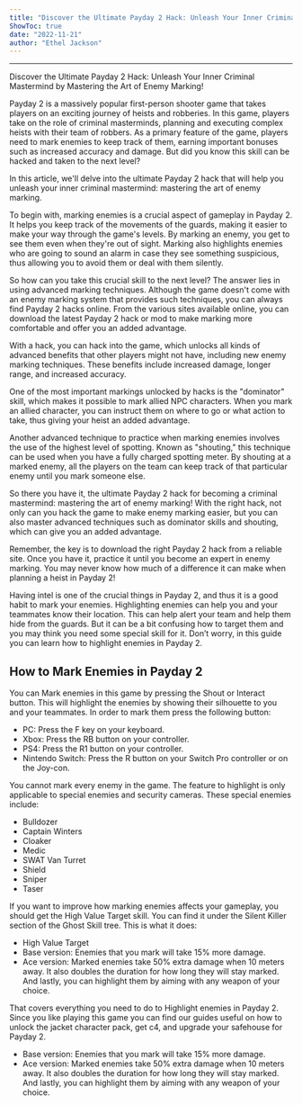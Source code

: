 ```yaml
---
title: "Discover the Ultimate Payday 2 Hack: Unleash Your Inner Criminal Mastermind by Mastering the Art of Enemy Marking!"
ShowToc: true 
date: "2022-11-21"
author: "Ethel Jackson"
---
```

*****
Discover the Ultimate Payday 2 Hack: Unleash Your Inner Criminal Mastermind by Mastering the Art of Enemy Marking!

Payday 2 is a massively popular first-person shooter game that takes players on an exciting journey of heists and robberies. In this game, players take on the role of criminal masterminds, planning and executing complex heists with their team of robbers. As a primary feature of the game, players need to mark enemies to keep track of them, earning important bonuses such as increased accuracy and damage. But did you know this skill can be hacked and taken to the next level?

In this article, we'll delve into the ultimate Payday 2 hack that will help you unleash your inner criminal mastermind: mastering the art of enemy marking.

To begin with, marking enemies is a crucial aspect of gameplay in Payday 2. It helps you keep track of the movements of the guards, making it easier to make your way through the game's levels. By marking an enemy, you get to see them even when they're out of sight. Marking also highlights enemies who are going to sound an alarm in case they see something suspicious, thus allowing you to avoid them or deal with them silently.

So how can you take this crucial skill to the next level? The answer lies in using advanced marking techniques. Although the game doesn't come with an enemy marking system that provides such techniques, you can always find Payday 2 hacks online. From the various sites available online, you can download the latest Payday 2 hack or mod to make marking more comfortable and offer you an added advantage.

With a hack, you can hack into the game, which unlocks all kinds of advanced benefits that other players might not have, including new enemy marking techniques. These benefits include increased damage, longer range, and increased accuracy.

One of the most important markings unlocked by hacks is the "dominator" skill, which makes it possible to mark allied NPC characters. When you mark an allied character, you can instruct them on where to go or what action to take, thus giving your heist an added advantage.

Another advanced technique to practice when marking enemies involves the use of the highest level of spotting. Known as "shouting," this technique can be used when you have a fully charged spotting meter. By shouting at a marked enemy, all the players on the team can keep track of that particular enemy until you mark someone else.

So there you have it, the ultimate Payday 2 hack for becoming a criminal mastermind: mastering the art of enemy marking! With the right hack, not only can you hack the game to make enemy marking easier, but you can also master advanced techniques such as dominator skills and shouting, which can give you an added advantage.

Remember, the key is to download the right Payday 2 hack from a reliable site. Once you have it, practice it until you become an expert in enemy marking. You may never know how much of a difference it can make when planning a heist in Payday 2!


Having intel is one of the crucial things in Payday 2, and thus it is a good habit to mark your enemies. Highlighting enemies can help you and your teammates know their location. This can help alert your team and help them hide from the guards. But it can be a bit confusing how to target them and you may think you need some special skill for it. Don’t worry, in this guide you can learn how to highlight enemies in Payday 2.
 
## How to Mark Enemies in Payday 2
 
You can Mark enemies in this game by pressing the Shout or Interact button. This will highlight the enemies by showing their silhouette to you and your teammates. In order to mark them press the following button:
 
- PC: Press the F key on your keyboard.
 - Xbox: Press the RB button on your controller.
 - PS4: Press the R1 button on your controller.
 - Nintendo Switch: Press the R button on your Switch Pro controller or on the Joy-con.

 
You cannot mark every enemy in the game. The feature to highlight is only applicable to special enemies and security cameras. These special enemies include:
 
- Bulldozer
 - Captain Winters
 - Cloaker
 - Medic
 - SWAT Van Turret
 - Shield
 - Sniper
 - Taser

 
If you want to improve how marking enemies affects your gameplay, you should get the High Value Target skill. You can find it under the Silent Killer section of the Ghost Skill tree. This is what it does:
 
- High Value Target
 - Base version: Enemies that you mark will take 15% more damage.
 - Ace version: Marked enemies take 50% extra damage when 10 meters away. It also doubles the duration for how long they will stay marked. And lastly, you can highlight them by aiming with any weapon of your choice.

 
That covers everything you need to do to Highlight enemies in Payday 2. Since you like playing this game you can find our guides useful on how to unlock the jacket character pack, get c4, and upgrade your safehouse for Payday 2.
 
- Base version: Enemies that you mark will take 15% more damage.
 - Ace version: Marked enemies take 50% extra damage when 10 meters away. It also doubles the duration for how long they will stay marked. And lastly, you can highlight them by aiming with any weapon of your choice.





